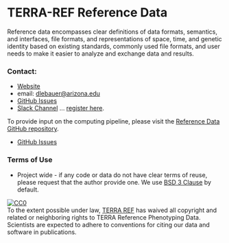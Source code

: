 # TERRA-REF Reference Data

Reference data encompasses clear definitions of data formats, semantics, and interfaces, file formats, and representations of space, time, and genetic identity based on existing standards, commonly used file formats, and user needs to make it easier to analyze and exchange data and results. 


### Contact:

* [Website](https://terraref.org)
* email: dlebauer@arizona.edu
* [GitHub Issues](https://github.com/terraref/reference-data/issues)
* [Slack Channel](https://terra-ref.slack.com) ... [register here](https://terraref-slack-invite.herokuapp.com/).

To provide input on the computing pipeline, please visit the [Reference Data GitHub repository](https://github.com/terraref/reference-data).

* [GitHub Issues](https://github.com/terraref/computing-pipeline/issues)



### Terms of Use

* Project wide - if any code or data do not have clear terms of reuse, please request that the author provide one. We use [BSD 3 Clause](https://opensource.org/licenses/BSD-3-Clause) by default.

<p xmlns:dct="http://purl.org/dc/terms/">
  <a rel="license"
     href="http://creativecommons.org/publicdomain/zero/1.0/">
    <img src="https://licensebuttons.net/p/zero/1.0/88x31.png" style="border-style: none;" alt="CC0" />
  </a>
  <br />
  To the extent possible under law,
  <a rel="dct:publisher"
     href="terraref.org">TERRA REF</a>
  has waived all copyright and related or neighboring rights to
  <span property="dct:title">TERRA Reference Phenotyping Data</span>.
Scientists are expected to adhere to conventions for citing our data and software in publications. 
</p>
